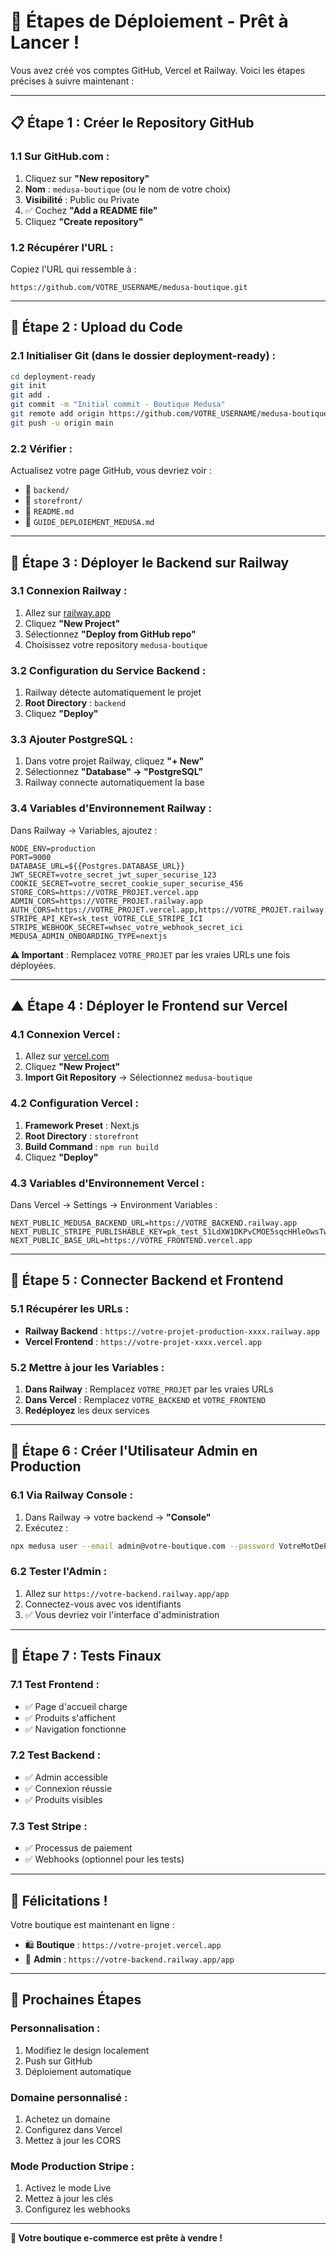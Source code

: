 # 🚀 Étapes de Déploiement - Prêt à Lancer !

Vous avez créé vos comptes GitHub, Vercel et Railway. Voici les étapes précises à suivre maintenant :

---

## 📋 **Étape 1 : Créer le Repository GitHub**

### 1.1 Sur GitHub.com :
1. Cliquez sur **"New repository"**
2. **Nom** : `medusa-boutique` (ou le nom de votre choix)
3. **Visibilité** : Public ou Private
4. ✅ Cochez **"Add a README file"**
5. Cliquez **"Create repository"**

### 1.2 Récupérer l'URL :
Copiez l'URL qui ressemble à :
```
https://github.com/VOTRE_USERNAME/medusa-boutique.git
```

---

## 📁 **Étape 2 : Upload du Code**

### 2.1 Initialiser Git (dans le dossier deployment-ready) :
```bash
cd deployment-ready
git init
git add .
git commit -m "Initial commit - Boutique Medusa"
git remote add origin https://github.com/VOTRE_USERNAME/medusa-boutique.git
git push -u origin main
```

### 2.2 Vérifier :
Actualisez votre page GitHub, vous devriez voir :
- 📁 `backend/`
- 📁 `storefront/`
- 📄 `README.md`
- 📄 `GUIDE_DEPLOIEMENT_MEDUSA.md`

---

## 🚂 **Étape 3 : Déployer le Backend sur Railway**

### 3.1 Connexion Railway :
1. Allez sur [railway.app](https://railway.app)
2. Cliquez **"New Project"**
3. Sélectionnez **"Deploy from GitHub repo"**
4. Choisissez votre repository `medusa-boutique`

### 3.2 Configuration du Service Backend :
1. Railway détecte automatiquement le projet
2. **Root Directory** : `backend`
3. Cliquez **"Deploy"**

### 3.3 Ajouter PostgreSQL :
1. Dans votre projet Railway, cliquez **"+ New"**
2. Sélectionnez **"Database" → "PostgreSQL"**
3. Railway connecte automatiquement la base

### 3.4 Variables d'Environnement Railway :
Dans Railway → Variables, ajoutez :

```env
NODE_ENV=production
PORT=9000
DATABASE_URL=${{Postgres.DATABASE_URL}}
JWT_SECRET=votre_secret_jwt_super_securise_123
COOKIE_SECRET=votre_secret_cookie_super_securise_456
STORE_CORS=https://VOTRE_PROJET.vercel.app
ADMIN_CORS=https://VOTRE_PROJET.railway.app
AUTH_CORS=https://VOTRE_PROJET.vercel.app,https://VOTRE_PROJET.railway.app
STRIPE_API_KEY=sk_test_VOTRE_CLE_STRIPE_ICI
STRIPE_WEBHOOK_SECRET=whsec_votre_webhook_secret_ici
MEDUSA_ADMIN_ONBOARDING_TYPE=nextjs
```

**⚠️ Important** : Remplacez `VOTRE_PROJET` par les vraies URLs une fois déployées.

---

## ▲ **Étape 4 : Déployer le Frontend sur Vercel**

### 4.1 Connexion Vercel :
1. Allez sur [vercel.com](https://vercel.com)
2. Cliquez **"New Project"**
3. **Import Git Repository** → Sélectionnez `medusa-boutique`

### 4.2 Configuration Vercel :
1. **Framework Preset** : Next.js
2. **Root Directory** : `storefront`
3. **Build Command** : `npm run build`
4. Cliquez **"Deploy"**

### 4.3 Variables d'Environnement Vercel :
Dans Vercel → Settings → Environment Variables :

```env
NEXT_PUBLIC_MEDUSA_BACKEND_URL=https://VOTRE_BACKEND.railway.app
NEXT_PUBLIC_STRIPE_PUBLISHABLE_KEY=pk_test_51LdXW1DKPvCMOE5sqcHHleOwsTws2mYJV4tqeQxU0AZFuC006KXE8HEBG8S5icN1NoWvHZruTHEnt6TrG2mEUGRF00BhPNDbuX
NEXT_PUBLIC_BASE_URL=https://VOTRE_FRONTEND.vercel.app
```

---

## 🔗 **Étape 5 : Connecter Backend et Frontend**

### 5.1 Récupérer les URLs :
- **Railway Backend** : `https://votre-projet-production-xxxx.railway.app`
- **Vercel Frontend** : `https://votre-projet-xxxx.vercel.app`

### 5.2 Mettre à jour les Variables :
1. **Dans Railway** : Remplacez `VOTRE_PROJET` par les vraies URLs
2. **Dans Vercel** : Remplacez `VOTRE_BACKEND` et `VOTRE_FRONTEND`
3. **Redéployez** les deux services

---

## 🎯 **Étape 6 : Créer l'Utilisateur Admin en Production**

### 6.1 Via Railway Console :
1. Dans Railway → votre backend → **"Console"**
2. Exécutez :
```bash
npx medusa user --email admin@votre-boutique.com --password VotreMotDePasseSecurise123
```

### 6.2 Tester l'Admin :
1. Allez sur `https://votre-backend.railway.app/app`
2. Connectez-vous avec vos identifiants
3. ✅ Vous devriez voir l'interface d'administration

---

## 🧪 **Étape 7 : Tests Finaux**

### 7.1 Test Frontend :
- ✅ Page d'accueil charge
- ✅ Produits s'affichent
- ✅ Navigation fonctionne

### 7.2 Test Backend :
- ✅ Admin accessible
- ✅ Connexion réussie
- ✅ Produits visibles

### 7.3 Test Stripe :
- ✅ Processus de paiement
- ✅ Webhooks (optionnel pour les tests)

---

## 🎉 **Félicitations !**

Votre boutique est maintenant en ligne :
- 🛍️ **Boutique** : `https://votre-projet.vercel.app`
- 🔧 **Admin** : `https://votre-backend.railway.app/app`

---

## 🔄 **Prochaines Étapes**

### Personnalisation :
1. Modifiez le design localement
2. Push sur GitHub
3. Déploiement automatique

### Domaine personnalisé :
1. Achetez un domaine
2. Configurez dans Vercel
3. Mettez à jour les CORS

### Mode Production Stripe :
1. Activez le mode Live
2. Mettez à jour les clés
3. Configurez les webhooks

---

**🚀 Votre boutique e-commerce est prête à vendre !**
